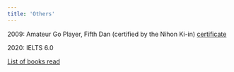 ```yaml
---
title: 'Others'
---
```


2009: Amateur Go Player, Fifth Dan (certified by the Nihon Ki-in) [certificate](https://sosuke.info/files/go.pdf)

2020: IELTS 6.0

[List of books read](https://sosuke.info/reading_books)
